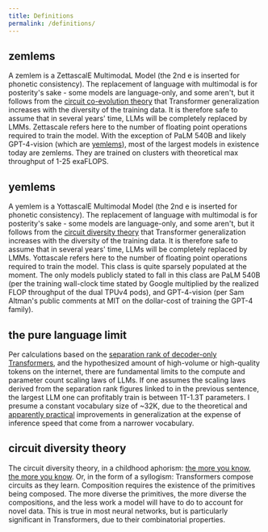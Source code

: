 ```yaml
---
title: Definitions
permalink: /definitions/
---
```


## zemlems
A zemlem is a ZettascalE MultimodaL Model (the 2nd e is inserted for phonetic consistency). The replacement of language
with multimodal is for posterity's sake - some models are language-only, and some aren't, but it follows from the
[circuit co-evolution theory](#circuit-coevolution-theory) that Transformer generalization increases with the
diversity of the training data. It is therefore safe to assume that in several years' time, LLMs will be completely
replaced by LMMs. Zettascale refers here to the number of floating point operations required to train the model. With 
the exception of PaLM 540B and likely GPT-4-vision (which are [yemlems](#yemlems)), most of the largest models in 
existence today are zemlems. They are trained on clusters with theoretical max throughput of 1-25 exaFLOPS.

## yemlems
A yemlem is a YottascalE Multimodal Model (the 2nd e is inserted for phonetic consistency). The replacement of language
with multimodal is for posterity's sake - some models are language-only, and some aren't, but it follows from the
[circuit diversity theory](#circuit-diversity-theory) that Transformer generalization increases with the
diversity of the training data. It is therefore safe to assume that in several years' time, LLMs will be completely
replaced by LMMs. Yottascale refers here to the number of floating point operations required to train the model. This 
class is quite sparsely populated at the moment. The only models publicly stated to fall in this class are PaLM 540B 
(per the training wall-clock time stated by Google multiplied by the realized FLOP throughput of the dual TPUv4 pods),
and GPT-4-vision (per Sam Altman's public comments at MIT on the dollar-cost of training the GPT-4 family).

## the pure language limit
Per calculations based on the [separation rank of decoder-only Transformers](https://arxiv.org/pdf/2105.03928.pdf), and
the hypothesized amount of high-volume or high-quality tokens on the internet, there are fundamental limits to the
compute and parameter count scaling laws of LLMs. If one assumes the scaling laws derived from the separation rank
figures linked to in the previous sentence, the largest LLM one can profitably train is between 1T-1.3T parameters. I
presume a constant vocabulary size of ~32K, due to the theoretical and [apparently practical](https://uploads-ssl.webflow.com/60fd4503684b466578c0d307/61138924626a6981ee09caf6_jurassic_tech_paper.pdf) improvements in generalization at 
the expense of inference speed that come from a narrower vocabulary.

## circuit diversity theory
The circuit diversity theory, in a childhood aphorism: [the more you know, the more you know](https://brainpop.com). Or, in the form of a
syllogism: Transformers compose circuits as they learn. Composition requires the existence of the primitives being composed.
The more diverse the primitives, the more diverse the compositions, and the less work a model will have to do to account
for novel data. This is true in most neural networks, but is particularly significant in Transformers, due to their
combinatorial properties. 


